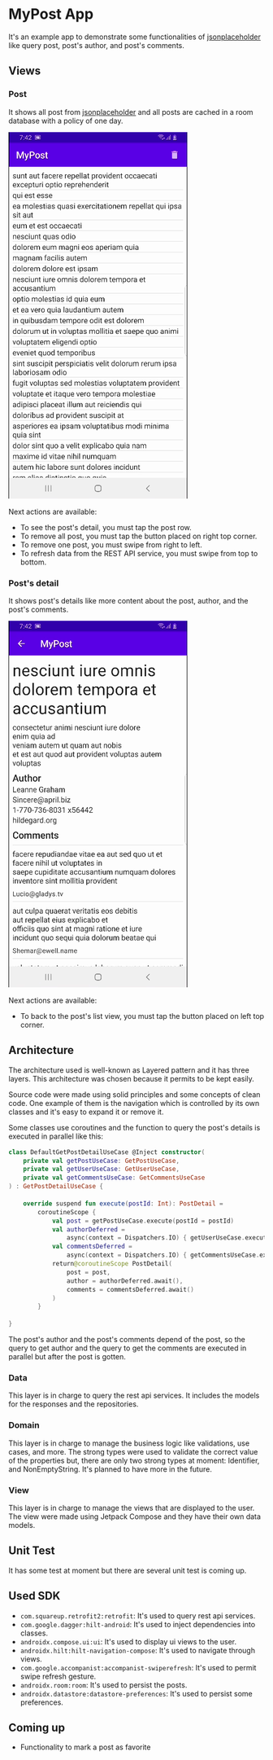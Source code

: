 # MyPost App

It's an example app to demonstrate some functionalities
of [jsonplaceholder](https://jsonplaceholder.typicode.com/guide/) like query post, post's author,
and post's comments.

## Views

### Post

It shows all post from [jsonplaceholder](https://jsonplaceholder.typicode.com/guide/) and all posts
are cached in a room database with a policy of one day.

![Post](images/post.png)

Next actions are available:

* To see the post's detail, you must tap the post row.
* To remove all post, you must tap the button placed on right top corner.
* To remove one post, you must swipe from right to left.
* To refresh data from the REST API service, you must swipe from top to bottom.

### Post's detail

It shows post's details like more content about the post, author, and the post's comments.

![Post](images/post-detail.png)

Next actions are available:

* To back to the post's list view, you must tap the button placed on left top corner.

## Architecture

The architecture used is well-known as Layered pattern and it has three layers. This architecture
was chosen because it permits to be kept easily.

Source code were made using solid principles and some concepts of clean code. One example of them is
the navigation which is controlled by its own classes and it's easy to expand it or remove it.

Some classes use coroutines and the function to query the post's details is executed in parallel
like this:

```kotlin
class DefaultGetPostDetailUseCase @Inject constructor(
    private val getPostUseCase: GetPostUseCase,
    private val getUserUseCase: GetUserUseCase,
    private val getCommentsUseCase: GetCommentsUseCase
) : GetPostDetailUseCase {

    override suspend fun execute(postId: Int): PostDetail =
        coroutineScope {
            val post = getPostUseCase.execute(postId = postId)
            val authorDeferred =
                async(context = Dispatchers.IO) { getUserUseCase.execute(userId = post.userId.value) }
            val commentsDeferred =
                async(context = Dispatchers.IO) { getCommentsUseCase.execute(postId = post.id.value) }
            return@coroutineScope PostDetail(
                post = post,
                author = authorDeferred.await(),
                comments = commentsDeferred.await()
            )
        }

}
```

The post's author and the post's comments depend of the post, so the query to get author and the
query to get the comments are executed in parallel but after the post is gotten.

### Data

This layer is in charge to query the rest api services. It includes the models for the responses and
the repositories.

### Domain

This layer is in charge to manage the business logic like validations, use cases, and more. The
strong types were used to validate the correct value of the properties but, there are only two
strong types at moment: Identifier, and NonEmptyString. It's planned to have more in the future.

### View

This layer is in charge to manage the views that are displayed to the user. The view were made using
Jetpack Compose and they have their own data models.

## Unit Test

It has some test at moment but there are several unit test is coming up.

## Used SDK

* `com.squareup.retrofit2:retrofit`: It's used to query rest api services.
* `com.google.dagger:hilt-android`: It's used to inject dependencies into classes.
* `androidx.compose.ui:ui`: It's used to display ui views to the user.
* `androidx.hilt:hilt-navigation-compose`: It's used to navigate through views.
* `com.google.accompanist:accompanist-swiperefresh`: It's used to permit swipe refresh gesture.
* `androidx.room:room`: It's used to persist the posts.
* `androidx.datastore:datastore-preferences`: It's used to persist some preferences.

## Coming up

* Functionality to mark a post as favorite